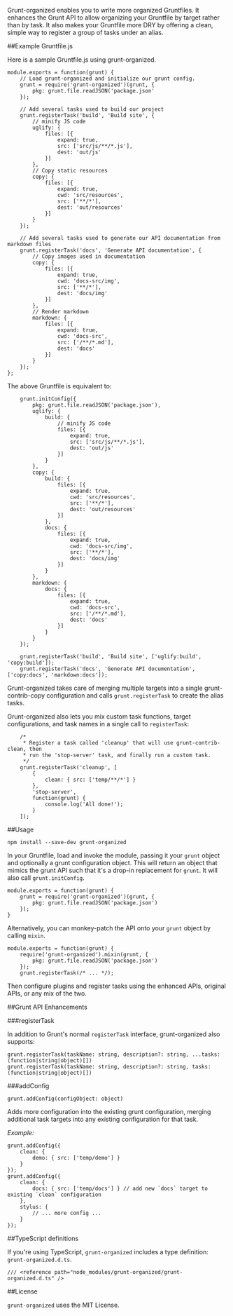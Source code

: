 Grunt-organized enables you to write more organized Gruntfiles.  It enhances the Grunt API to allow organizing your Gruntfile by target rather than by task.  It also makes your Gruntfile more DRY by offering a clean, simple way to register a group of tasks under an alias.

##Example Gruntfile.js

Here is a sample Gruntfile.js using grunt-organized.

```
module.exports = function(grunt) {
    // Load grunt-organized and initialize our grunt config.
    grunt = require('grunt-organized')(grunt, {
        pkg: grunt.file.readJSON('package.json'
    });
    
    // Add several tasks used to build our project
    grunt.registerTask('build', 'Build site', {
        // minify JS code
        uglify: {
            files: [{
                expand: true,
                src: ['src/js/**/*.js'],
                dest: 'out/js'
            }]
        },
        // Copy static resources
        copy: {
            files: [{
                expand: true,
                cwd: 'src/resources',
                src: ['**/*'],
                dest: 'out/resources'
            }]
        }
    });
    
    // Add several tasks used to generate our API documentation from markdown files
    grunt.registerTask('docs', 'Generate API documentation', {
        // Copy images used in documentation
        copy: {
            files: [{
                expand: true,
                cwd: 'docs-src/img',
                src: ['**/*'],
                dest: 'docs/img'
            }]
        },
        // Render markdown
        markdown: {
            files: [{
                expand: true,
                cwd: 'docs-src',
                src: ['/**/*.md'],
                dest: 'docs'
            }]
        }
    });
};
```

The above Gruntfile is equivalent to:

```
    grunt.initConfig({
        pkg: grunt.file.readJSON('package.json'),
        uglify: {
            build: {
                // minify JS code
                files: [{
                    expand: true,
                    src: ['src/js/**/*.js'],
                    dest: 'out/js'
                }]
            }
        },
        copy: {
            build: {
                files: [{
                    expand: true,
                    cwd: 'src/resources',
                    src: ['**/*'],
                    dest: 'out/resources'
                }]
            },
            docs: {
                files: [{
                    expand: true,
                    cwd: 'docs-src/img',
                    src: ['**/*'],
                    dest: 'docs/img'
                }]
            }
        },
        markdown: {
            docs: {
                files: [{
                    expand: true,
                    cwd: 'docs-src',
                    src: ['/**/*.md'],
                    dest: 'docs'
                }]
            }
        }
    });
    
    grunt.registerTask('build', 'Build site', ['uglify:build', 'copy:build']);
    grunt.registerTask('docs', 'Generate API documentation', ['copy:docs', 'markdown:docs']);
```

Grunt-organized takes care of merging multiple targets into a single grunt-contrib-copy configuration and calls `grunt.registerTask` to create the alias tasks.

Grunt-organized also lets you mix custom task functions, target configurations, and task names in a single call to `registerTask`:

```
    /*
     * Register a task called 'cleanup' that will use grunt-contrib-clean, then
     * run the 'stop-server' task, and finally run a custom task.
     */
    grunt.registerTask('cleanup', [
        {
            clean: { src: ['temp/**/*'] }
        },
        'stop-server',
        function(grunt) {
            console.log('All done!');
        }
    ]);
```

##Usage

`npm install --save-dev grunt-organized`

In your Gruntfile, load and invoke the module, passing it your `grunt` object and optionally a grunt configuration
object.  This will return an object that mimics the grunt API such that it's a drop-in replacement for `grunt`.
It will also call `grunt.initConfig`.

```
module.exports = function(grunt) {
    grunt = require('grunt-organized')(grunt, {
        pkg: grunt.file.readJSON('package.json')
    });
}
```

Alternatively, you can monkey-patch the API onto your `grunt` object by calling `mixin`.

```
module.exports = function(grunt) {
    require('grunt-organized').mixin(grunt, {
        pkg: grunt.file.readJSON('package.json')
    });
    grunt.registerTask(/* ... */);
```

Then configure plugins and register tasks using the enhanced APIs, original APIs, or any mix of the two.

##Grunt API Enhancements

###registerTask

In addition to Grunt's normal `registerTask` interface, grunt-organized also supports:

`grunt.registerTask(taskName: string, description?: string, ...tasks: (function|string|object)[])`  
`grunt.registerTask(taskName: string, description?: string, tasks: (function|string|object)[])`

###addConfig

`grunt.addConfig(configObject: object)`

Adds more configuration into the existing grunt configuration, merging additional task targets into any existing configuration
for that task.

*Example:*
```
grunt.addConfig({
    clean: {
        demo: { src: ['temp/demo'] }
    }
});
grunt.addConfig({
    clean: {
        docs: { src: ['temp/docs'] } // add new `docs` target to existing `clean` configuration
    },
    stylus: {
        // ... more config ...
    }
});
```

##TypeScript definitions

If you're using TypeScript, `grunt-organized` includes a type definition: `grunt-organized.d.ts`.

```
/// <reference path="node_modules/grunt-organized/grunt-organized.d.ts" />
```

##License

`grunt-organized` uses the MIT License.
